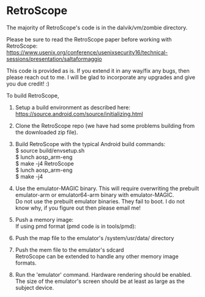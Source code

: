 # RetroScope

The majority of RetroScope's code is in the dalvik/vm/zombie directory.

Please be sure to read the RetroScope paper before working with RetroScope: https://www.usenix.org/conference/usenixsecurity16/technical-sessions/presentation/saltaformaggio


This code is provided as is. If you extend it in any way/fix any bugs, then please reach out to me. I will be glad to incorporate any upgrades and give you due credit! :) 

To build RetroScope,<br>
1) Setup a build environment as described here:
https://source.android.com/source/initializing.html

2) Clone the RetroScope repo (we have had some problems building from the downloaded zip file).

3) Build RetroScope with the typical Android build commands:<br>
$ source build/envsetup.sh<br>
$ lunch aosp_arm-eng<br>
$ make -j4 RetroScope<br>
$ lunch aosp_arm-eng<br>
$ make -j4<br>

4) Use the emulator-MAGIC binary. This will require overwriting the prebuilt emulator-arm or emulator64-arm binary with emulator-MAGIC.<br>
Do not use the prebuilt emulator binaries. They fail to boot. I do not know why, if you figure out then please email me!

5) Push a memory image:<br>
If using pmd format (pmd code is in tools/pmd):<br>
1) Push the map file to the emulator's /system/usr/data/ directory<br>
2) Push the mem file to the emulator's sdcard<br>
RetroScope can be extended to handle any other memory image formats.

6) Run the 'emulator' command. Hardware rendering should be enabled. The size of the emulator's screen should be at least as large as the subject device.

